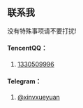 ## 联系我

没有特殊事项请不要打扰!

#### TencentQQ：

1. [1330509996](https://wpa.qq.com/msgrd?v=3&uin=1330509996&site=qq&menu=yes)

#### Telegram：

1. [@xinvxueyuan](https://t.me/xinvxueyuan)

